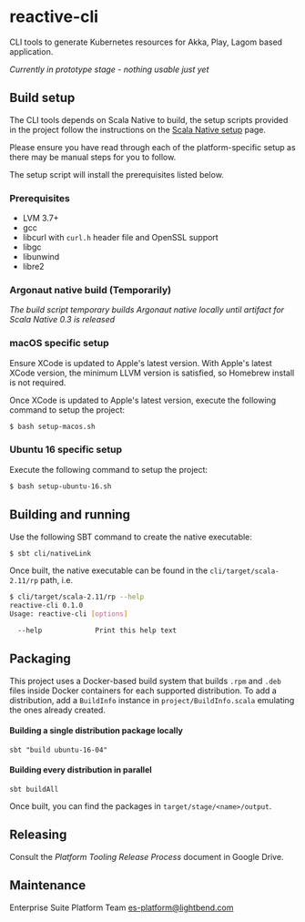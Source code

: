 # reactive-cli #

CLI tools to generate Kubernetes resources for Akka, Play, Lagom based application.

_Currently in prototype stage - nothing usable just yet_

## Build setup

The CLI tools depends on Scala Native to build, the setup scripts provided in the project follow the instructions on the [Scala Native setup](http://www.scala-native.org/en/latest/user/setup.html#installing-clang-and-runtime-dependencies) page.

Please ensure you have read through each of the platform-specific setup as there may be manual steps for you to follow.

The setup script will install the prerequisites listed below.

### Prerequisites

* LVM 3.7+
* gcc
* libcurl with `curl.h` header file and OpenSSL support
* libgc
* libunwind
* libre2

### Argonaut native build (Temporarily)

_The build script temporary builds Argonaut native locally until artifact for Scala Native 0.3 is released_

### macOS specific setup

Ensure XCode is updated to Apple's latest version. With Apple's latest XCode version, the minimum LLVM version is satisfied, so Homebrew install is not required.

Once XCode is updated to Apple's latest version, execute the following command to setup the project:

```bash
$ bash setup-macos.sh
```

### Ubuntu 16 specific setup

Execute the following command to setup the project:

```bash
$ bash setup-ubuntu-16.sh
```

## Building and running

Use the following SBT command to create the native executable:

```bash
$ sbt cli/nativeLink
```

Once built, the native executable can be found in the `cli/target/scala-2.11/rp` path, i.e.

```bash
$ cli/target/scala-2.11/rp --help
reactive-cli 0.1.0
Usage: reactive-cli [options]

  --help             Print this help text
```

## Packaging

This project uses a Docker-based build system that builds `.rpm` and `.deb` files inside Docker containers for each
supported distribution. To add a distribution, add a `BuildInfo` instance in `project/BuildInfo.scala` emulating
the ones already created.

#### Building a single distribution package locally

```sbt "build ubuntu-16-04"```

#### Building every distribution in parallel

```sbt buildAll```

Once built, you can find the packages in `target/stage/<name>/output`.

## Releasing

Consult the _Platform Tooling Release Process_ document in Google Drive.

## Maintenance

Enterprise Suite Platform Team <es-platform@lightbend.com>
